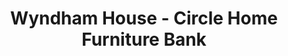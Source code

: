 ---
title: "Wyndham House - Circle Home Furniture Bank"
url: /guelph/wyndham-house-circle-home-furniture-bank/
shop: furniture
---